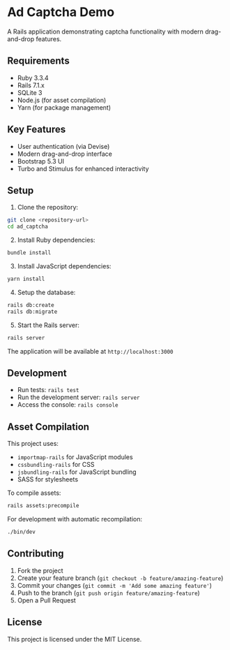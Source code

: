 # Ad Captcha Demo

A Rails application demonstrating captcha functionality with modern drag-and-drop features.

## Requirements

* Ruby 3.3.4
* Rails 7.1.x
* SQLite 3
* Node.js (for asset compilation)
* Yarn (for package management)

## Key Features

* User authentication (via Devise)
* Modern drag-and-drop interface
* Bootstrap 5.3 UI
* Turbo and Stimulus for enhanced interactivity

## Setup

1. Clone the repository:
```bash
git clone <repository-url>
cd ad_captcha
```

2. Install Ruby dependencies:
```bash
bundle install
```

3. Install JavaScript dependencies:
```bash
yarn install
```

4. Setup the database:
```bash
rails db:create
rails db:migrate
```

5. Start the Rails server:
```bash
rails server
```

The application will be available at `http://localhost:3000`

## Development

* Run tests: `rails test`
* Run the development server: `rails server`
* Access the console: `rails console`

## Asset Compilation

This project uses:
* `importmap-rails` for JavaScript modules
* `cssbundling-rails` for CSS
* `jsbundling-rails` for JavaScript bundling
* SASS for stylesheets

To compile assets:
```bash
rails assets:precompile
```

For development with automatic recompilation:
```bash
./bin/dev
```

## Contributing

1. Fork the project
2. Create your feature branch (`git checkout -b feature/amazing-feature`)
3. Commit your changes (`git commit -m 'Add some amazing feature'`)
4. Push to the branch (`git push origin feature/amazing-feature`)
5. Open a Pull Request

## License

This project is licensed under the MIT License.